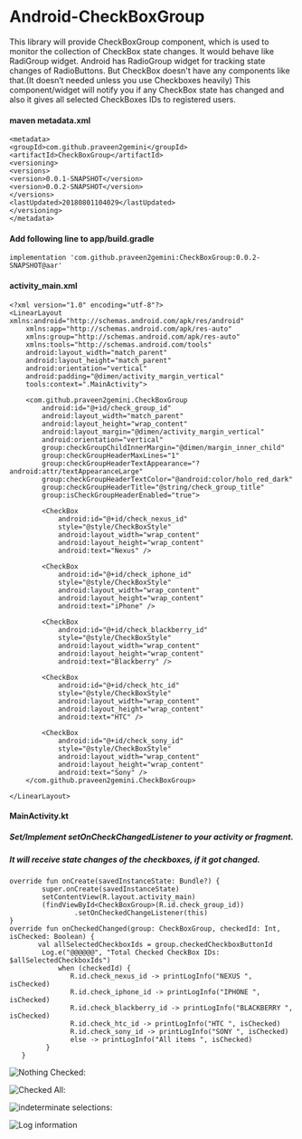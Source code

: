 # Android-CheckBoxGroup

This library will provide CheckBoxGroup component, which is used to monitor the collection of CheckBox state changes. 
It would behave like RadiGroup widget.  Android has RadioGroup widget for tracking state changes of RadioButtons. But CheckBox doesn't have any components like that.(It doesn’t needed unless you use Checkboxes heavily) This component/widget  will notify you if any CheckBox state has changed and also it gives all selected CheckBoxes IDs to registered users.


#### maven metadata.xml
```
<metadata>
<groupId>com.github.praveen2gemini</groupId>
<artifactId>CheckBoxGroup</artifactId>
<versioning>
<versions>
<version>0.0.1-SNAPSHOT</version>
<version>0.0.2-SNAPSHOT</version>
</versions>
<lastUpdated>20180801104029</lastUpdated>
</versioning>
</metadata>
```



#### Add following line to app/build.gradle
```
implementation 'com.github.praveen2gemini:CheckBoxGroup:0.0.2-SNAPSHOT@aar'
```

####  activity_main.xml
```
<?xml version="1.0" encoding="utf-8"?>
<LinearLayout xmlns:android="http://schemas.android.com/apk/res/android"
    xmlns:app="http://schemas.android.com/apk/res-auto"
    xmlns:group="http://schemas.android.com/apk/res-auto"
    xmlns:tools="http://schemas.android.com/tools"
    android:layout_width="match_parent"
    android:layout_height="match_parent"
    android:orientation="vertical"
    android:padding="@dimen/activity_margin_vertical"
    tools:context=".MainActivity">

    <com.github.praveen2gemini.CheckBoxGroup
        android:id="@+id/check_group_id"
        android:layout_width="match_parent"
        android:layout_height="wrap_content"
        android:layout_margin="@dimen/activity_margin_vertical"
        android:orientation="vertical"
        group:checkGroupChildInnerMargin="@dimen/margin_inner_child"
        group:checkGroupHeaderMaxLines="1"
        group:checkGroupHeaderTextAppearance="?android:attr/textAppearanceLarge"
        group:checkGroupHeaderTextColor="@android:color/holo_red_dark"
        group:checkGroupHeaderTitle="@string/check_group_title"
        group:isCheckGroupHeaderEnabled="true">

        <CheckBox
            android:id="@+id/check_nexus_id"
            style="@style/CheckBoxStyle"
            android:layout_width="wrap_content"
            android:layout_height="wrap_content"
            android:text="Nexus" />

        <CheckBox
            android:id="@+id/check_iphone_id"
            style="@style/CheckBoxStyle"
            android:layout_width="wrap_content"
            android:layout_height="wrap_content"
            android:text="iPhone" />

        <CheckBox
            android:id="@+id/check_blackberry_id"
            style="@style/CheckBoxStyle"
            android:layout_width="wrap_content"
            android:layout_height="wrap_content"
            android:text="Blackberry" />

        <CheckBox
            android:id="@+id/check_htc_id"
            style="@style/CheckBoxStyle"
            android:layout_width="wrap_content"
            android:layout_height="wrap_content"
            android:text="HTC" />

        <CheckBox
            android:id="@+id/check_sony_id"
            style="@style/CheckBoxStyle"
            android:layout_width="wrap_content"
            android:layout_height="wrap_content"
            android:text="Sony" />
    </com.github.praveen2gemini.CheckBoxGroup>

</LinearLayout>
```

####  MainActivity.kt

##### Set/Implement setOnCheckChangedListener to your activity or fragment. 
##### It will receive state changes of the checkboxes, if it got changed.

 ```
 override fun onCreate(savedInstanceState: Bundle?) {
         super.onCreate(savedInstanceState)
         setContentView(R.layout.activity_main)
         (findViewById<CheckBoxGroup>(R.id.check_group_id))
                 .setOnCheckedChangeListener(this)
 } 
override fun onCheckedChanged(group: CheckBoxGroup, checkedId: Int, isChecked: Boolean) {
        val allSelectedCheckboxIds = group.checkedCheckboxButtonId
         Log.e("@@@@@@", "Total Checked CheckBox IDs: $allSelectedCheckboxIds")
             when (checkedId) {
                R.id.check_nexus_id -> printLogInfo("NEXUS ", isChecked)
                R.id.check_iphone_id -> printLogInfo("IPHONE ", isChecked)
                R.id.check_blackberry_id -> printLogInfo("BLACKBERRY ", isChecked)
                R.id.check_htc_id -> printLogInfo("HTC ", isChecked)
                R.id.check_sony_id -> printLogInfo("SONY ", isChecked)
                else -> printLogInfo("All items ", isChecked)
          }
    }
```


![Nothing Checked:](screenshot/nothing_selected.png) 

![Checked All:](screenshot/selected_all.png) 

![indeterminate selections:](screenshot/indeterminate_selection.png) 


![Log information](screenshot/loginfo.png)